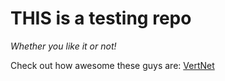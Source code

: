 # THIS is a testing repo


*Whether you like it or not!*

Check out how awesome these guys are: [VertNet](http://vertnet.org/)

